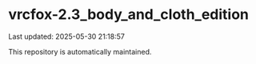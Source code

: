 # vrcfox-2.3_body_and_cloth_edition

Last updated: 2025-05-30 21:18:57

This repository is automatically maintained.
